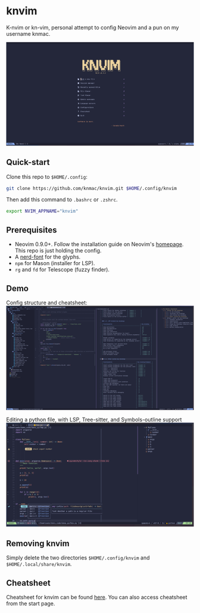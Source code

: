 # knvim

K-nvim or kn-vim, personal attempt to config Neovim and a pun on my username knmac.

![screenshot](./res/screenshot.png)

## Quick-start

Clone this repo to `$HOME/.config`:

```bash
git clone https://github.com/knmac/knvim.git $HOME/.config/knvim
```

Then add this command to `.bashrc` or `.zshrc`.

```bash
export NVIM_APPNAME="knvim"
```

## Prerequisites

- Neovim 0.9.0+. Follow the installation guide on Neovim's [homepage](https://neovim.io/). This repo is just holding the config.
- A [nerd-font](https://www.nerdfonts.com/) for the glyphs.
- `npm` for Mason (installer for LSP).
- `rg` and `fd` for Telescope (fuzzy finder).

## Demo

Config structure and cheatsheet:
![demo1](./res/demo1.png)

Editing a python file, with LSP, Tree-sitter, and Symbols-outline support
![demo2](./res/demo2.png)


## Removing knvim

Simply delete the two directories `$HOME/.config/knvim` and `$HOME/.local/share/knvim`.

## Cheatsheet

Cheatsheet for knvim can be found [here](res/cheatsheet.md). You can also access cheatsheet from the start page.
